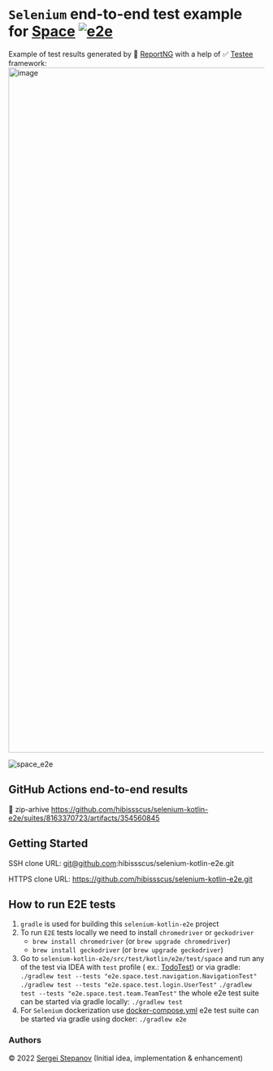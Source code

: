 `Selenium` end-to-end test example for [Space](https://www.jetbrains.com/space/) [![e2e](https://github.com/hibissscus/selenium-kotlin-e2e/actions/workflows/e2e.yml/badge.svg)](https://github.com/hibissscus/selenium-kotlin-e2e/actions/workflows/e2e.yml)
=================================

Example of test results generated by 🌈 [ReportNG](https://github.com/hibissscus/reportng) with a help of
✅ [Testee](https://github.com/hibissscus/testee) framework:
<img width="1347" alt="image" src="https://user-images.githubusercontent.com/1389501/187028838-42a5cb04-6b76-4df7-aa89-5ce4db9acfa9.png">

![space_e2e](https://user-images.githubusercontent.com/1389501/189634353-a56388ef-0eb2-4170-b2df-37c6804252f4.gif)

## GitHub Actions end-to-end results

👀 zip-arhive https://github.com/hibissscus/selenium-kotlin-e2e/suites/8163370723/artifacts/354560845

## Getting Started

SSH clone URL: git@github.com:hibissscus/selenium-kotlin-e2e.git

HTTPS clone URL: https://github.com/hibissscus/selenium-kotlin-e2e.git

## How to run E2E tests

1. `gradle` is used for building this `selenium-kotlin-e2e` project
2. To run `E2E` tests locally we need to install `chromedriver` or `geckodriver`
    - `brew install chromedriver` (or `brew upgrade chromedriver`)
    - `brew install geckodriver` (or `brew upgrade geckodriver`)
3. Go to `selenium-kotlin-e2e/src/test/kotlin/e2e/test/space` and run any of the test via IDEA with `test` profile (
   ex.: [TodoTest](https://github.com/hibissscus/selenium-kotlin-e2e/blob/master/src/test/kotlin/e2e/test/space/task/TodoTest.kt))
   or via gradle:
   ``
   ./gradlew test --tests "e2e.space.test.navigation.NavigationTest"
   ``
   ``
   ./gradlew test --tests "e2e.space.test.login.UserTest"
   ``
   ``
   ./gradlew test --tests "e2e.space.test.team.TeamTest"
   ``
   the whole e2e test suite can be started via gradle locally:
   ``
   ./gradlew test
   ``
4. For `Selenium` dockerization use [docker-compose.yml](https://github.com/hibissscus/selenium-kotlin-e2e/blob/master/docker-compose.yml)
   e2e test suite can be started via gradle using docker:
   ``
   ./gradlew e2e
   ``

### Authors

© 2022 [Sergei Stepanov](https://github.com/hibissscus) (Initial idea, implementation & enhancement)
